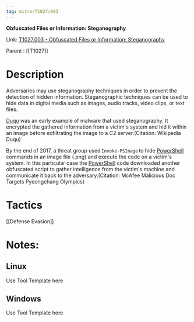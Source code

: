 ```yaml
---
tag: mitre/T1027/003
---
```


**Obfuscated Files or Information: Steganography**

Link: [T1027.003 - Obfuscated Files or Information: Steganography](https://attack.mitre.org/techniques/T1027/003)

Parent : [[T1027]]


# Description

Adversaries may use steganography techniques in order to prevent the detection of hidden information. Steganographic techniques can be used to hide data in digital media such as images, audio tracks, video clips, or text files.

[Duqu](https://attack.mitre.org/software/S0038) was an early example of malware that used steganography. It encrypted the gathered information from a victim's system and hid it within an image before exfiltrating the image to a C2 server.(Citation: Wikipedia Duqu) 

By the end of 2017, a threat group used <code>Invoke-PSImage</code> to hide [PowerShell](https://attack.mitre.org/techniques/T1059/001) commands in an image file (.png) and execute the code on a victim's system. In this particular case the [PowerShell](https://attack.mitre.org/techniques/T1059/001) code downloaded another obfuscated script to gather intelligence from the victim's machine and communicate it back to the adversary.(Citation: McAfee Malicious Doc Targets Pyeongchang Olympics)  

# Tactics


[[Defense Evasion]]


# Notes:

## Linux

Use Tool Template here

## Windows

Use Tool Template here